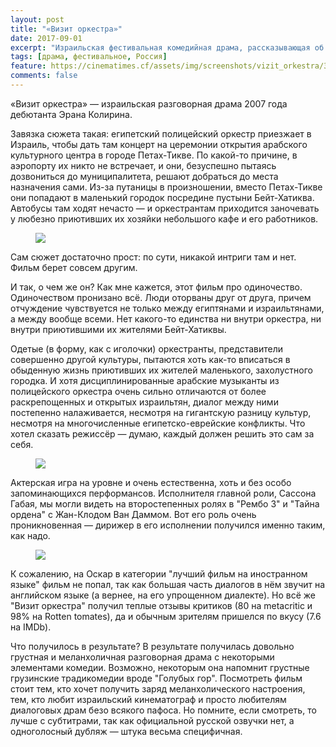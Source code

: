 ```yaml
---
layout: post
title: "«Визит оркестра»"
date: 2017-09-01
excerpt: "Израильская фестивальная комедийная драма, рассказывающая об египетском оркестре, заблудившимся где-то в Израиле."
tags: [драма, фестивальное, Россия]
feature: https://cinematimes.cf/assets/img/screenshots/vizit_orkestra/3.png
comments: false
---
```

«Визит оркестра» — израильская разговорная драма 2007 года дебютанта Эрана Колирина.

Завязка сюжета такая: египетский полицейский оркестр приезжает в Израиль, чтобы дать там концерт на церемонии открытия арабского культурного центра в городе Петах-Тикве. По какой-то причине, в аэропорту их никто не встречает, и они, безуспешно пытаясь дозвониться до муниципалитета, решают добраться до места назначения сами. Из-за путаницы в произношении, вместо Петах-Тикве они попадают в маленький городок посредине пустыни Бейт-Хатиква. Автобусы там ходят нечасто — и оркестрантам приходится заночевать у любезно приютивших их хозяйки небольшого кафе и его работников.

<figure>
		<a href="https://cinematimes.cf/assets/img/vizit_orkestra/3.png"><img src="https://cinematimes.cf/assets/img/screenshots/vizit_orkestra/2.png"></a>
</figure>
Сам сюжет достаточно прост: по сути, никакой интриги там и нет. Фильм берет совсем другим.

И так, о чем же он? Как мне кажется, этот фильм про одиночество. Одиночеством пронизано всё. Люди оторваны друг от друга, причем отчуждение чувствуется не только между египтянами и израильтянами, а между вообще всеми. Нет какого-то единства ни внутри оркестра, ни внутри приютившими их жителями Бейт-Хатиквы.

Одетые (в форму, как с иголочки) оркестранты, представители совершенно другой культуры, пытаются хоть как-то вписаться в обыденную жизнь приютивших их жителей маленького, захолустного городка. И хотя дисциплинированные арабские музыканты из полицейского оркестра очень сильно отличаются от более раскрепощенных и открытых израильтян, диалог между ними постепенно налаживается, несмотря на гигантскую разницу культур, несмотря на многочисленные египетско-еврейские конфликты. Что хотел сказать режиссёр — думаю, каждый должен решить это сам за себя.


<figure>
		<a href="https://cinematimes.cf/assets/img/vizit_orkestra/3.png"><img src="https://cinematimes.cf/assets/img/screenshots/vizit_orkestra/1.png"></a>
</figure>
Актерская игра на уровне и очень естественна, хоть и без особо запоминающихся перформансов. Исполнителя главной роли, Сассона Габая, мы могли видеть на второстепенных ролях в "Рембо 3" и "Тайна ордена" с Жан-Клодом Ван Даммом. Вот его роль очень проникновенная — дирижер в его исполнении получился именно таким, как надо.


<figure>
		<a href="https://cinematimes.cf/assets/img/vizit_orkestra/3.png"><img src="https://cinematimes.cf/assets/img/screenshots/vizit_orkestra/4.png"></a>
</figure>
К сожалению, на Оскар в категории "лучший фильм на иностранном языке" фильм не попал, так как большая часть диалогов в нём звучит на английском языке (а вернее, на его упрощенном диалекте). Но всё же "Визит оркестра" получил теплые отзывы критиков (80 на metacritic и 98% на Rotten tomates), да и обычным зрителям пришелся по вкусу (7.6 на IMDb).

Что получилось в результате? В результате получилась довольно грустная и меланхоличная разговорная драма с некоторыми элементами комедии. Возможно, некоторым она напомнит грустные грузинские традикомедии вроде "Голубых гор". Посмотреть фильм стоит тем, кто хочет получить заряд меланхолического настроения, тем, кто любит израильский кинематограф и просто любителям диалоговых драм безо всякого пафоса. Но помните, если смотреть, то лучше с субтитрами, так как официальной русской озвучки нет, а одноголосный дубляж — штука весьма специфичная.
